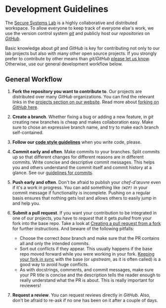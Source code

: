 # Development Guidelines

The [Secure Systems Lab](https://ssl.engineering.nyu.edu) is a highly
collaborative and distributed workspace. To allow everyone to keep track
of everyone else's work, we use the version control system
[*git*](https://git-scm.com/) and publicly host our *repositories* on
[*GitHub*](https://github.com/).

Basic knowledge about *git* and *GitHub* is key for contributing not only
to our lab projects but also with many other open source projects. If you
strongly prefer to contribute by other means than *git*/*GitHub* [please let us
know](https://ssl.engineering.nyu.edu/collaborate).
Otherwise, use our general development workflow below.

## General Workflow
1. **Fork the repository you want to contribute to**. Our projects are
distributed over many *GitHub* organizations. You can find the relevant
links in the
[projects section on our website](https://ssl.engineering.nyu.edu/projects).
Read more about
[forking on *GitHub* here](https://help.github.com/articles/fork-a-repo/).
1. **Create a branch**. Whether fixing a bug or adding a new feature, in *git*
creating new branches is cheap and makes collaboration easy. Make sure to
chose an expressive branch name, and try to make each branch self-contained.
1. **Follow our
[code style guidelines](https://github.com/secure-systems-lab/code-style-guidelines)**
when you write code, please.
1. **Commit early and often**. Make commits to your branches. Split commits
up so that different changes for different reasons are in different commits.
Write concise and descriptive commit messages. This helps you and others
understand the commit itself and commit history at a glance. See our
[guidelines for commits](commits.md).
1. **Push early and often**. Don't be afraid to publish your
*chef-d'œuvre* even if it's a work in progress. You can add something like
*`(WIP)`* in your commit message if functionality is incomplete. Pushing
on a regular basis ensures that nothing gets lost and allows others to
easily jump in and help you.
1. **Submit a pull request**. If you want your contribution to be
integrated in one of our projects, you have to *request* that it gets *pulled*
from your fork
into the base repo. Take a look at [Creating a pull request from a
fork](https://help.github.com/articles/creating-a-pull-request-from-a-fork/)
for further instructions. And beware of the following pitfalls:
    - Choose the correct *base* branch and make sure that the PR contains all
    and only the intended commits.
    - Sort out conflicts if they appear. This usually happens if the base
    repo moved forward while you were working in your fork. [Keeping your fork
    in sync](https://help.github.com/articles/syncing-a-fork/) with the base
    (or *upstream*, as it is often called) is a good way to avoid huge
    conflicts.
    - As with docstrings, comments, and commit messages, make
    sure your PR title is concise and the description tells the reader enough
    to really understand what the PR is about. This is really important for
    reviewers!

1. **Request a review**. You can request reviews directly in *GitHub*. Also,
don't be afraid to re-ask if no one has been on it after a couple of days.
